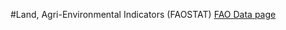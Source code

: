 #Land, Agri-Environmental Indicators (FAOSTAT)
[FAO Data page](http://data.fao.org/dataset-data-filter?entryId=8fcce18b-7f4c-4cdb-aad1-8d3c223ca9cd)

